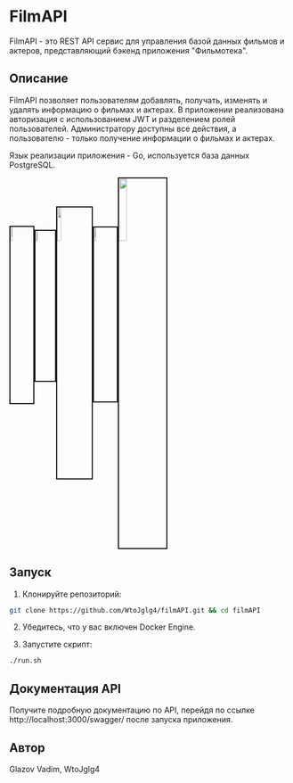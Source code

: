 # FilmAPI

FilmAPI - это REST API сервис для управления базой данных фильмов и актеров, представляющий бэкенд приложения "Фильмотека".

## Описание

FilmAPI позволяет пользователям добавлять, получать, изменять и удалять информацию о фильмах и актерах. В приложении реализована авторизация с использованием JWT и разделением ролей пользователей. Администратору доступны все действия, а пользователю - только получение информации о фильмах и актерах.

Язык реализации приложения - Go, используется база данных PostgreSQL.


<!-- ![Go](images/go.png){width=200px} -->
<img src="https://go.dev/blog/go-brand/Go-Logo/PNG/Go-Logo_Blue.png" border="2% solid red" width="8.1%"/><img src="https://upload.wikimedia.org/wikipedia/commons/2/29/Postgresql_elephant.svg" border="2% solid red" width="6.9%"/><img src="https://upload.wikimedia.org/wikipedia/commons/e/ea/Docker_%28container_engine%29_logo_%28cropped%29.png" border="2% solid red" width="12.45%"/><img src="https://encrypted-tbn0.gstatic.com/images?q=tbn:ANd9GcRhS7TNcQhzz7g5vb5AGQpKM42slfGfZC56yM5y47-ecw&s" border="2% solid red" width="8%"/><img src="https://git-scm.com/images/logos/downloads/Git-Logo-2Color.png" border="2% solid red" width="17%"/>



## Запуск

1. Клонируйте репозиторий:
```sh
git clone https://github.com/WtoJglg4/filmAPI.git && cd filmAPI
```

2. Убедитесь, что у вас включен Docker Engine.

3. Запустите скрипт:

```sh
./run.sh
```

## Документация API

Получите подробную документацию по API, перейдя по ссылке http://localhost:3000/swagger/ после запуска приложения.


## Автор

Glazov Vadim, WtoJglg4
